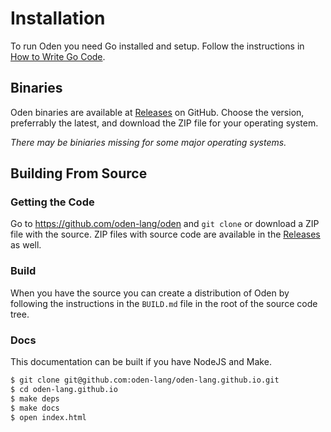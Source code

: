 # Installation

To run Oden you need Go installed and setup. Follow the instructions in
[How to Write Go Code](https://golang.org/doc/code.html).

## Binaries

Oden binaries are available at [Releases](https://github.com/oden-lang/oden/releases) on
GitHub. Choose the version, preferrably the latest, and download the ZIP file for your
operating system.

*There may be biniaries missing for some major operating systems.*

## Building From Source

### Getting the Code

Go to https://github.com/oden-lang/oden and `git clone` or download a ZIP file
with the source. ZIP files with source code are available in the
[Releases](https://github.com/oden-lang/oden/releases) as well.

### Build

When you have the source you can create a distribution of Oden by following the
instructions in the `BUILD.md` file in the root of the source code tree.

### Docs

This documentation can be built if you have NodeJS and Make.

```bash
$ git clone git@github.com:oden-lang/oden-lang.github.io.git
$ cd oden-lang.github.io
$ make deps
$ make docs
$ open index.html
```
